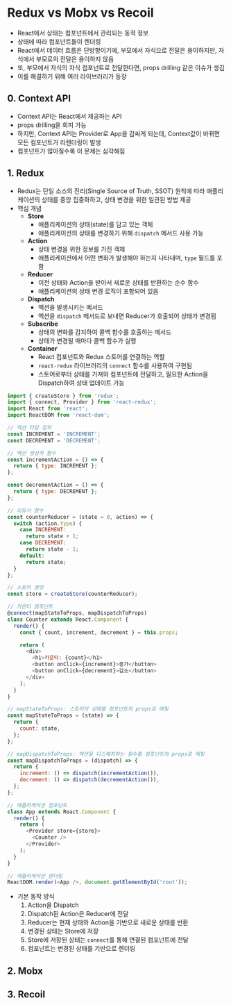# Redux vs Mobx vs Recoil
- React에서 상태는 컴포넌트에서 관리되는 동적 정보
- 상태에 따라 컴포넌트들이 렌더링
- React에서 데이터 흐름은 단방향이기에, 부모에서 자식으로 전달은 용이하지만, 자식에서 부모로의 전달은 용이하지 않음
- 또, 부모에서 자식의 자식 컴포넌트로 전달한다면, props drilling 같은 이슈가 생김
- 이를 해결하기 위해 여러 라이브러리가 등장

## 0. Context API
- Context API는 React에서 제공하는 API
- props drilling을 회피 가능
- 하지만, Context API는 Provider로 App을 감싸게 되는데, Context값이 바뀌면 모든 컴포넌트가 리렌더링이 발생
- 컴포넌트가 많아질수록 이 문제는 심각해짐

## 1. Redux
- Redux는 단일 소스의 진리(Single Source of Truth, SSOT) 원칙에 따라 애플리케이션의 상태를 중앙 집중화하고, 상태 변경을 위한 일관된 방법 제공
- 핵심 개념
  - **Store**
    - 애플리케이션의 상태(state)를 담고 있는 객체
    - 애플리케이션의 상태를 변경하기 위해 `dispatch` 메서드 사용 가능
  - **Action**
    - 상태 변경을 위한 정보를 가진 객체
    - 애플리케이션에서 어떤 변화가 발생해야 하는지 나타내며, `type` 필드를 포함
  - **Reducer**
    - 이전 상태와 Action을 받아서 새로운 상태를 반환하는 순수 함수
    - 애플리케이션의 상태 변경 로직이 포함되어 있음
  - **Dispatch**
    - 액션을 발생시키는 메서드
    - 액션을 `dispatch` 메서드로 보내면 Reducer가 호출되어 상태가 변경됨
  - **Subscribe**
    - 상태의 변화를 감지하여 콜백 함수를 호출하는 메서드
    - 상태가 변경될 때마다 콜백 함수가 실행
  - **Container**
    - React 컴포넌트와 Redux 스토어를 연결하는 역할
    - `react-redux` 라이브러리의 `connect` 함수를 사용하여 구현됨
    - 스토어로부터 상태를 가져와 컴포넌트에 전달하고, 필요한 Action을 Dispatch하여 상태 업데이트 가능

```javascript
import { createStore } from 'redux';
import { connect, Provider } from 'react-redux';
import React from 'react';
import ReactDOM from 'react-dom';

// 액션 타입 정의
const INCREMENT = 'INCREMENT';
const DECREMENT = 'DECREMENT';

// 액션 생성자 함수
const incrementAction = () => {
  return { type: INCREMENT };
};

const decrementAction = () => {
  return { type: DECREMENT };
};

// 리듀서 함수
const counterReducer = (state = 0, action) => {
  switch (action.type) {
    case INCREMENT:
      return state + 1;
    case DECREMENT:
      return state - 1;
    default:
      return state;
  }
};

// 스토어 생성
const store = createStore(counterReducer);

// 카운터 컴포넌트
@connect(mapStateToProps, mapDispatchToProps)
class Counter extends React.Component {
  render() {
    const { count, increment, decrement } = this.props;

    return (
      <div>
        <h1>카운터: {count}</h1>
        <button onClick={increment}>증가</button>
        <button onClick={decrement}>감소</button>
      </div>
    );
  }
}

// mapStateToProps: 스토어의 상태를 컴포넌트의 props로 매핑
const mapStateToProps = (state) => {
  return {
    count: state,
  };
};

// mapDispatchToProps: 액션을 디스패치하는 함수를 컴포넌트의 props로 매핑
const mapDispatchToProps = (dispatch) => {
  return {
    increment: () => dispatch(incrementAction()),
    decrement: () => dispatch(decrementAction()),
  };
};

// 애플리케이션 컴포넌트
class App extends React.Component {
  render() {
    return (
      <Provider store={store}>
        <Counter />
      </Provider>
    );
  }
}

// 애플리케이션 렌더링
ReactDOM.render(<App />, document.getElementById('root'));
```

- 기본 동작 방식
  1. Action을 Dispatch
  2. Dispatch된 Action은 Reducer에 전달
  3. Reducer는 현재 상태와 Action을 기반으로 새로운 상태를 반환
  4. 변경된 상태는 Store에 저장
  5. Store에 저장된 상태는 `connect`를 통해 연결된 컴포넌트에 전달
  6. 컴포넌트는 변경된 상태를 기반으로 렌더링

## 2. Mobx
## 3. Recoil